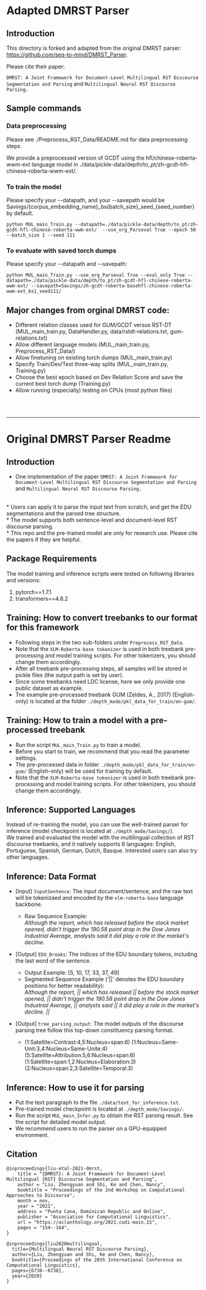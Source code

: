 # Adapted DMRST Parser

## Introduction

This directory is forked and adapted from the original DMRST parser: https://github.com/seq-to-mind/DMRST_Parser.

Please cite their paper:

`DMRST: A Joint Framework for Document-Level Multilingual RST Discourse Segmentation and Parsing` and `Multilingual Neural RST Discourse Parsing.`


## Sample commands

### Data preprocessing
Please see ./Preprocess_RST_Data/README.md for data preprocessing steps.

We provide a preprocessed version of GCDT using the hfl/chinese-roberta-wwm-ext language model in  ./data/pickle-data/depth/to_pt/zh-gcdt-hfl-chinese-roberta-wwm-ext/.


### To train the model

Please specify your --datapath, and your --savepath would be Savings/{corpus\_embedding\_name}\_bs{batch\_size}\_seed\_{seed_number} by default.

`python MUL_main_Train.py --datapath=./data/pickle-data/depth/to_pt/zh-gcdt-hfl-chinese-roberta-wwm-ext/  --use_org_Parseval True --epoch 50 --batch_size 1 --seed 111`

### To evaluate with saved torch dumps

Please specify your --datapath and --savepath:

`python MUL_main_Train.py --use_org_Parseval True --eval_only True --datapath=./data/pickle-data/depth/to_pt/zh-gcdt-hfl-chinese-roberta-wwm-ext/ --savepath=Savings/zh-gcdt-roberta-basehfl-chinese-roberta-wwm-ext_bs1_seed111/`


## Major changes from orginal DMRST code:

- Different relation classes used for GUM/GCDT versus RST-DT (MUL_main_train.py, DataHandler.py, data/rstdt-relations.txt, gum-relations.txt)
- Allow different language models (MUL_main_train.py, Preprocess_RST_Data/)
- Allow finetuning on existing torch dumps (MUL_main_train.py)
- Specify Train/Dev/Test three-way splits (MUL_main_train.py, Training.py)
- Choose the best epoch based on Dev Relation Score and save the current best torch dump (Training.py)
- Allow running (especially) testing on CPUs (most python files)
 


<br>
<br>
<hr>

# Original DMRST Parser Readme

## Introduction
* One implementation of the paper `DMRST: A Joint Framework for Document-Level Multilingual RST Discourse Segmentation and Parsing` and `Multilingual Neural RST Discourse Parsing.`
 <br>
* Users can apply it to parse the input text from scratch, and get the EDU segmentations and the parsed tree structure. <br>
* The model supports both sentence-level and document-level RST discourse parsing. <br>
* This repo and the pre-trained model are only for research use. Please cite the papers if they are helpful. <br>

## Package Requirements
The model training and inference scripts were tested on following libraries and versions:
1. pytorch==1.7.1
2. transformers==4.8.2

## Training: How to convert treebanks to our format for this framework
* Following steps in the two sub-folders under `Preprocess_RST_Data`.
* Note that the `XLM-Roberta-base tokenizer` is used in both treebank pre-processing and model training scripts. For other tokenizers, you should change them accordingly.
* After all treebank pre-processing steps, all samples will be stored in pickle files (the output path is set by user).
* Since some treebanks need LDC license, here we only provide one public dataset as example.
* Tne example pre-processed treebank GUM (Zeldes, A., 2017) (English-only) is located at the folder `./depth_mode/pkl_data_for_train/en-gum/`.

## Training: How to train a model with a pre-processed treebank
* Run the script `MUL_main_Train.py` to train a model.  
* Before you start to train, we recommend that you read the parameter settings. 
* The pre-processed data in folder `./depth_mode/pkl_data_for_train/en-gum/` (English-only) will be used for training by default.
* Note that the `XLM-Roberta-base tokenizer` is used in both treebank pre-processing and model training scripts. For other tokenizers, you should change them accordingly.

## Inference: Supported Languages
Instead of re-training the model, you can use the well-trained parser for inference (model checkpoint is located at `./depth_mode/Savings/`). <br>
We trained and evaluated the model with the multilingual collection of RST discourse treebanks, and it natively supports 6 languages: English, Portuguese, Spanish, German, Dutch, Basque. Interested users can also try other languages.

## Inference: Data Format
* [Input] `InputSentence`: The input document/sentence, and the raw text will be tokenizaed and encoded by the `xlm-roberta-base` language backbone. <br>
    * Raw Sequence Example: <br>
    *Although the report, which has released before the stock market opened, didn't trigger the 190.58 point drop in the Dow Jones Industrial Average, analysts said it did play a role in the market's decline.* <br>

* [Output] `EDU_Breaks`: The indices of the EDU boundary tokens, including the last word of the sentence. <br>
    * Output Example: [5, 10, 17, 33, 37, 49] <br>
    * Segmented Sequence Example ('||' denotes the EDU boundary positions for better readability):  <br>
    *Although the report, || which has released || before the stock market opened, || didn't trigger the 190.58 point drop in the Dow Jones Industrial Average, || analysts said || it did play a role in the market's decline. ||* <br>

* [Output] `tree_parsing_output`: The model outputs of the discourse parsing tree follow this top-down constituency parsing format. <br>
   * (1:Satellite=Contrast:4,5:Nucleus=span:6) (1:Nucleus=Same-Unit:3,4:Nucleus=Same-Unite:4) (5:Satellite=Attribution:5,6:Nucleus=span:6) (1:Satellite=span:1,2:Nucleus=Elaboration:3) (2:Nucleus=span:2,3:Satellite=Temporal:3) <br>

## Inference: How to use it for parsing
* Put the text paragraph to the file `./data/text_for_inference.txt`. <br>
* Pre-trained model checkpoint is located at `./depth_mode/Savings/`. <br>
* Run the script `MUL_main_Infer.py` to obtain the RST parsing result. See the script for detailed model output. <br>
* We recommend users to run the parser on a GPU-equipped environment. <br>

## Citation
```
@inproceedings{liu-etal-2021-dmrst,
    title = "{DMRST}: A Joint Framework for Document-Level Multilingual {RST} Discourse Segmentation and Parsing",
    author = "Liu, Zhengyuan and Shi, Ke and Chen, Nancy",
    booktitle = "Proceedings of the 2nd Workshop on Computational Approaches to Discourse",
    month = nov,
    year = "2021",
    address = "Punta Cana, Dominican Republic and Online",
    publisher = "Association for Computational Linguistics",
    url = "https://aclanthology.org/2021.codi-main.15",
    pages = "154--164",
}
```
```
@inproceedings{liu2020multilingual,
  title={Multilingual Neural RST Discourse Parsing},
  author={Liu, Zhengyuan and Shi, Ke and Chen, Nancy},
  booktitle={Proceedings of the 28th International Conference on Computational Linguistics},
  pages={6730--6738},
  year={2020}
}
```

